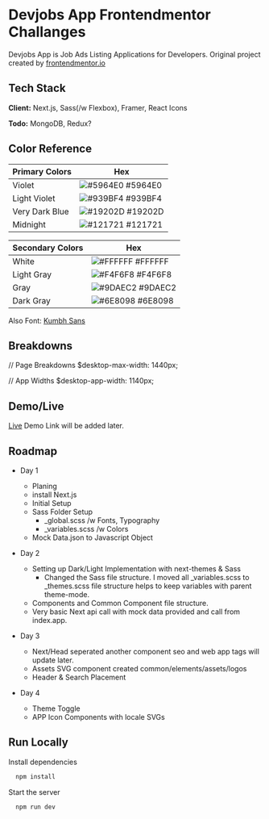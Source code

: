 # Devjobs App Frontendmentor Challanges

Devjobs App is Job Ads Listing Applications for Developers. Original project created by [frontendmentor.io](https://www.frontendmentor.io/challenges/devjobs-web-app-HuvC_LP4l)

## Tech Stack

**Client:** Next.js, Sass(/w Flexbox), Framer, React Icons

**Todo:** MongoDB, Redux?

## Color Reference

| Primary Colors | Hex                                                              |
| -------------- | ---------------------------------------------------------------- |
| Violet         | ![#5964E0](https://via.placeholder.com/10/5964E0?text=+) #5964E0 |
| Light Violet   | ![#939BF4](https://via.placeholder.com/10/939BF4?text=+) #939BF4 |
| Very Dark Blue | ![#19202D](https://via.placeholder.com/10/19202D?text=+) #19202D |
| Midnight       | ![#121721](https://via.placeholder.com/10/121721?text=+) #121721 |

| Secondary Colors | Hex                                                              |
| ---------------- | ---------------------------------------------------------------- |
| White            | ![#FFFFFF](https://via.placeholder.com/10/fff?text=+) #FFFFFF    |
| Light Gray       | ![#F4F6F8](https://via.placeholder.com/10/F4F6F8?text=+) #F4F6F8 |
| Gray             | ![#9DAEC2](https://via.placeholder.com/10/9DAEC2?text=+) #9DAEC2 |
| Dark Gray        | ![#6E8098](https://via.placeholder.com/10/6E8098?text=+) #6E8098 |

Also Font: [Kumbh Sans](https://fonts.google.com/specimen/Kumbh+Sans)

## Breakdowns

// Page Breakdowns
$desktop-max-width: 1440px;

// App Widths
$desktop-app-width: 1140px;

## Demo/Live

[Live](#)
Demo Link will be added later.

## Roadmap

- Day 1

  - Planing
  - install Next.js
  - Initial Setup
  - Sass Folder Setup
    - \_global.scss /w Fonts, Typography
    - \_variables.scss /w Colors
  - Mock Data.json to Javascript Object

- Day 2

  - Setting up Dark/Light Implementation with next-themes & Sass
    - Changed the Sass file structure. I moved all \_variables.scss to \_themes.scss file structure helps to keep variables with parent theme-mode.
  - Components and Common Component file structure.
  - Very basic Next api call with mock data provided and call from index.app.

- Day 3

  - Next/Head seperated another component seo and web app tags will update later.
  - Assets SVG component created common/elements/assets/logos
  - Header & Search Placement

- Day 4
  - Theme Toggle
  - APP Icon Components with locale SVGs

## Run Locally

Install dependencies

```bash
  npm install
```

Start the server

```bash
  npm run dev
```

